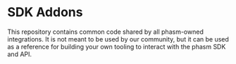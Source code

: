 # SDK Addons

This repository contains common code shared by all phasm-owned integrations. It is not meant to be used by our community, but it can be used as a reference for building your own tooling to interact with the phasm SDK and API.
